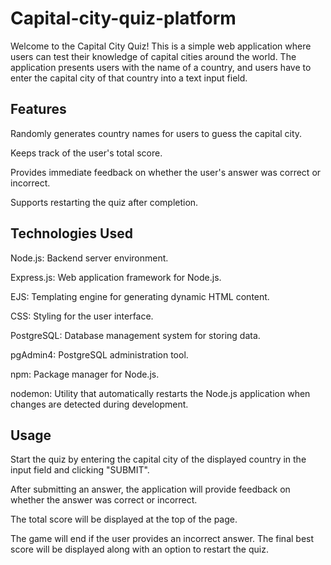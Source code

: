 # Capital-city-quiz-platform

Welcome to the Capital City Quiz! This is a simple web application where users can test their knowledge of capital cities around the world. The application presents users with the name of a country, and users have to enter the capital city of that country into a text input field.

## Features

Randomly generates country names for users to guess the capital city.

Keeps track of the user's total score.

Provides immediate feedback on whether the user's answer was correct or incorrect.

Supports restarting the quiz after completion.


## Technologies Used

Node.js: Backend server environment.

Express.js: Web application framework for Node.js.

EJS: Templating engine for generating dynamic HTML content.

CSS: Styling for the user interface.

PostgreSQL: Database management system for storing data.

pgAdmin4: PostgreSQL administration tool.

npm: Package manager for Node.js.

nodemon: Utility that automatically restarts the Node.js application when changes are detected during development.


## Usage

Start the quiz by entering the capital city of the displayed country in the input field and clicking "SUBMIT".

After submitting an answer, the application will provide feedback on whether the answer was correct or incorrect.

The total score will be displayed at the top of the page.

The game will end if the user provides an incorrect answer. The final best score will be displayed along with an option to restart the quiz.
